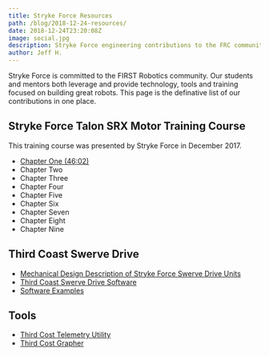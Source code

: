 ```yaml
---
title: Stryke Force Resources
path: /blog/2018-12-24-resources/
date: 2018-12-24T23:20:08Z
image: social.jpg
description: Stryke Force engineering contributions to the FRC community.
author: Jeff H.
---
```


Stryke Force is committed to the FIRST Robotics community. Our students and mentors both leverage and provide technology, tools and training focused on building great robots. This page is the definative list of our contributions in one place.

<!--more-->

## Stryke Force Talon SRX Motor Training Course

This training course was presented by Stryke Force in December 2017.

- [Chapter One (46:02)](https://youtu.be/VqUPmyUUkEs)
- Chapter Two
- Chapter Three
- Chapter Four
- Chapter Five
- Chapter Six
- Chapter Seven
- Chapter Eight
- Chapter Nine

<!-- - [Chapter Two (00:00)](https://youtu.be/VqUPmyUUkEs)
- [Chapter Three (00:00)](https://youtu.be/VqUPmyUUkEs)
- [Chapter Four (00:00)](https://youtu.be/VqUPmyUUkEs)
- [Chapter Five (00:00)](https://youtu.be/VqUPmyUUkEs)
- [Chapter Six (00:00)](https://youtu.be/VqUPmyUUkEs)
- [Chapter Seven (00:00)](https://youtu.be/VqUPmyUUkEs)
- [Chapter Eight (00:00)](https://youtu.be/VqUPmyUUkEs)
- [Chapter Nine (00:00)](https://youtu.be/VqUPmyUUkEs) -->

## Third Coast Swerve Drive

- [Mechanical Design Description of Stryke Force Swerve Drive Units](https://www.chiefdelphi.com/media/papers/download/5089)
- [Third Coast Swerve Drive Software](https://github.com/strykeforce/thirdcoast)
- [Software Examples](https://github.com/strykeforce/thirdcoast-examples)

## Tools

- [Third Cost Telemetry Utility](https://github.com/strykeforce/thirdcoast-tct)
- [Third Cost Grapher](https://github.com/strykeforce/grapher)
